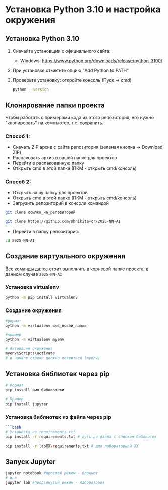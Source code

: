 # Установка Python 3.10 и настройка окружения

## Установка Python 3.10

1. Скачайте установщик с официального сайта:
    - Windows: https://www.python.org/downloads/release/python-3100/

2. При установке отметьте опцию "Add Python to PATH"

3. Проверьте установку: откройте консоль (Пуск -> cmd)
   ```bash
   python --version
   ```

## Клонирование папки проекта

Чтобы работать с примерами кода из этого репозитория, 
его нужно "клонировать" на компьютер, т.е. сохранить.

### Способ 1:

- Скачать ZIP архив с сайта репозитория (зеленая кнопка -> Download ZIP)
- Распаковать архив в вашей папке для проектов
- Перейти в распакованную папку 
- Открыть cmd в этой папке (ПКМ - открыть cmd/консоль) 

### Способ 2: 
- Открыть вашу папку для проектов 
- Открыть cmd в этой папке (ПКМ - открыть cmd/консоль)
- Загрузить репозиторий в консоли командой  
```bash
git clone ссылка_на_репозиторий
```

```bash
git clone https://github.com/shnikita-cr/2025-NN-AI
```

- Перейти в папку репозитория:
```bash
cd 2025-NN-AI
```

## Создание виртуального окружения

Все команды далее стоит выполнять в корневой папке проекта, в данном случае `2025-NN-AI`

### Установка virtualenv

```bash
python -m pip install virtualenv
```

### Создание окружения

```bash
#формат
python -m virtualenv имя_новой_папки

#пример
python -m virtualenv myenv
```

```bash
# Активация окружения
myenv\Scripts\activate
# в начале строки должно появиться (myenv)
```

## Установка библиотек через pip

```bash
# Формат
pip install имя_библиотеки

# Пример
pip install jupyter
```

### Установка библиотек из файла через pip

```bash
```bash
# Установка из requirements.txt
pip install -r requirements.txt # путь до файла с списком библиотек
```

```bash
pip install -r labXX\requirements.txt # для лабораторной XX
```
## Запуск Jupyter

```bash
jupyter notebook #простой режим - блокнот
# или
jupyter lab #продвинутый режим - лаборатория
```